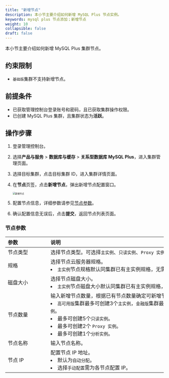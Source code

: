 ```yaml
---
title: "新增节点"
description: 本小节主要介绍如何新增 MySQL Plus 节点实例。 
keywords: mysql plus 节点添加；新增节点
weight: 10
collapsible: false
draft: false
---
```



本小节主要介绍如何新增 MySQL Plus 集群节点。

## 约束限制

- `基础版`集群不支持新增节点。

## 前提条件

- 已获取管理控制台登录账号和密码，且已获取集群操作权限。
- 已创建 MySQL Plus 集群，且集群状态为**活跃**。

## 操作步骤

1. 登录管理控制台。
2. 选择**产品与服务** > **数据库与缓存** > **关系型数据库 MySQL Plus**，进入集群管理页面。
3. 选择目标集群，点击目标集群 ID，进入集群详情页面。
4. 在**节点**页签，点击**新增节点**，弹出新增节点配置窗口。
   
   <img src="../../../_images/add_node.png" alt="新增节点" style="zoom:50%;" />

5. 配置节点信息，详细参数请参见[节点参数](#节点参数)。

6. 确认配置信息无误后，点击**提交**，返回节点列表页面。

### 节点参数

|  <span style="display:inline-block;width:120px">参数</span> | <span style="display:inline-block;width:480px">说明</span>  |
|:--- |:--- |
| 节点类型   | 选择节点类型。可选择`主实例`、`只读实例`、`Proxy 实例`和`分析实例`。 |
| 规格   | 选择节点云服务器规格。<li>`主实例`节点规格默认同集群已有主实例规格，无需配置。 |
| 磁盘大小   | 选择节点磁盘大小。<li>`主实例`节点磁盘大小默认同集群已有主实例规格，无需配置。 |
| 节点数量 |  输入新增节点数量，根据已有节点数量确定可新增节点数量。<li>`高可用版`集群最多可创建3个`主实例`，`金融版`集群最多可创建5个`主实例`。<li>最多可创建5个`只读实例`。 <li>最多可创建2个 `Proxy 实例`。 <li>最多可创建1个`分析实例`。|
| 节点名称 |  输入节点名称。 |
| 节点 IP   |  配置节点 IP 地址。<li>默认为`自动分配`。<li> 选择`手动配置`需为各节点配置 IP。  |
